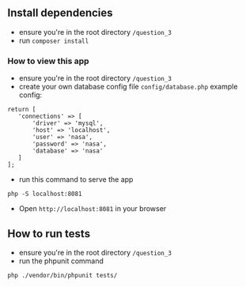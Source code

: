## Install dependencies
- ensure you're in the root directory `/question_3`
- run `composer install`

### How to view this app
 - ensure you're in the root directory `/question_3`
 - create your own database config file `config/database.php`
 example config:
 
 ```
return [
	'connections' => [
		'driver' => 'mysql',
		'host' => 'localhost',
		'user' => 'nasa',
		'password' => 'nasa',
		'database' => 'nasa'
	]
];
```

 - run this command to serve the app
 
 ```
php -S localhost:8081
```

- Open `http://localhost:8081` in your browser

## How to run tests
- ensure you're in the root directory `/question_3`
- run the phpunit command

```
php ./vendor/bin/phpunit tests/
```